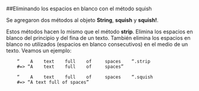 <!-- -*- mode: markdown; coding: utf-8; -*- -->

##Eliminando los espacios en blanco con el método squish

Se agregaron dos métodos al objeto **String**, **squish** y **squish!**.

Estos métodos hacen lo mismo que el método **strip**. Elimina los espacios en blanco del principio y del fina de un texto. También elimina los espacios en blanco no utilizados (espacios en blanco consecutivos) en el medio de un texto.
Veamos un ejemplo:


        “    A    text    full    of     spaces    “.strip
        #=> “A    text    full    of     spaces”

        “    A    text    full    of     spaces    “.squish
        #=> “A text full of spaces”
